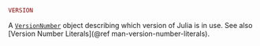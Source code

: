 ```julia
VERSION
```

A [`VersionNumber`](@ref) object describing which version of Julia is in use. See also [Version Number Literals](@ref man-version-number-literals).
